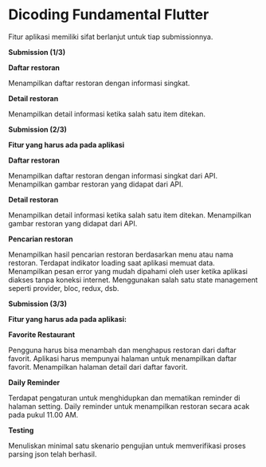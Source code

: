 # Dicoding Fundamental Flutter

Fitur aplikasi memiliki sifat berlanjut untuk tiap submissionnya.

**Submission (1/3)**

**Daftar restoran**

Menampilkan daftar restoran dengan informasi singkat.

**Detail restoran**

Menampilkan detail informasi ketika salah satu item ditekan.

**Submission (2/3)**

**Fitur yang harus ada pada aplikasi**

**Daftar restoran**

Menampilkan daftar restoran dengan informasi singkat dari API.
Menampilkan gambar restoran yang didapat dari API.

**Detail restoran**

Menampilkan detail informasi ketika salah satu item ditekan.
Menampilkan gambar restoran yang didapat dari API.

**Pencarian restoran**

Menampilkan hasil pencarian restoran berdasarkan menu atau nama restoran.
Terdapat indikator loading saat aplikasi memuat data.
Menampilkan pesan error yang mudah dipahami oleh user ketika aplikasi diakses tanpa koneksi internet.
Menggunakan salah satu state management seperti provider, bloc, redux, dsb.


**Submission (3/3)**

**Fitur yang harus ada pada aplikasi:**

**Favorite Restaurant**

Pengguna harus bisa menambah dan menghapus restoran dari daftar favorit.
Aplikasi harus mempunyai halaman untuk menampilkan daftar favorit.
Menampilkan halaman detail dari daftar favorit.

**Daily Reminder**

Terdapat pengaturan untuk menghidupkan dan mematikan reminder di halaman setting.
Daily reminder untuk menampilkan restoran secara acak pada pukul 11.00 AM.

**Testing**

Menuliskan minimal satu skenario pengujian untuk memverifikasi proses parsing json telah berhasil.
